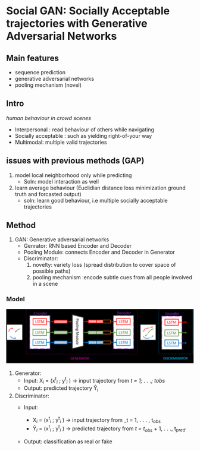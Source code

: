 # Social GAN: Socially Acceptable trajectories with Generative Adversarial Networks
## Main features
- sequence prediction 
- generative adversarial networks
- pooling mechanism (novel)

## Intro
*human behaviour in crowd scenes*
- Interpersonal : read behaviour of others while navigating
- Socially acceptable : such as yielding right-of-your way
- Multimodal: multiple valid trajectories   

## issues with previous methods (GAP)
1. model local neighborhood only while predicting
   - Soln: model interaction as well
2. learn average behaviour (Euclidian distance loss minimization ground truth and forcasted output)
   - soln: learn good behaviour, i.e multiple socially acceptable trajectories

## Method
1. GAN:  Generative adversarial networks 
   - Genrator: RNN based Encoder and Decoder
   - Pooling Module: connects Encoder and Decoder  in Generator
   - Discriminator: 
      1. novelty: variety loss  (spread distribution to cover  space of possible paths)
      2. pooling mechanism :encode subtle cues from all people involved in a scene
   
 ### **Model**
![model_image](Model.png)

1. Generator: 
      - Input: X<sub>_i_</sub> = (x<sup>t</sup><sub>_i_</sub> ; y<sup>t</sup><sub>_i_</sub> ) -> input trajectory from _t = 1; .  .  .; tobs_ 
      - Output: predicted trajectory Ŷ<sub>_i_</sub>
2. Discriminator: 
    - Input:
      -  X<sub>_i_</sub> = (x<sup>t</sup><sub>_i_</sub> ; y<sup>t</sup><sub>_i_</sub> ) -> input trajectory from _t = 1, .  .  . , t<sub>_obs_</sub>
      -  Ŷ<sub>_i_</sub> = (x<sup>t</sup><sub>_i_</sub> ; y<sup>t</sup><sub>_i_</sub> ) -> predicted trajectory from _t = t<sub>obs_</sub> + 1, . . ., t<sub>_pred_</sub>


    - Output:  classification as real or fake

